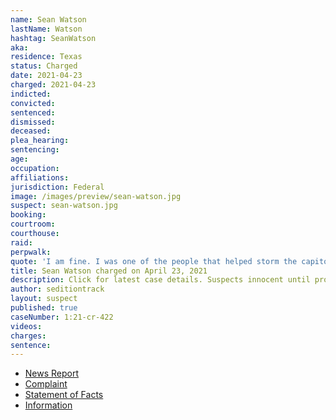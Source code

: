 ```yaml
---
name: Sean Watson
lastName: Watson
hashtag: SeanWatson
aka:
residence: Texas
status: Charged
date: 2021-04-23
charged: 2021-04-23
indicted:
convicted:
sentenced:
dismissed:
deceased:
plea_hearing:
sentencing:
age:
occupation:
affiliations:
jurisdiction: Federal
image: /images/preview/sean-watson.jpg
suspect: sean-watson.jpg
booking:
courtroom:
courthouse:
raid:
perpwalk:
quote: 'I am fine. I was one of the people that helped storm the capitol building and smash out the windows. We made history today. Proudest day of my life!'
title: Sean Watson charged on April 23, 2021
description: Click for latest case details. Suspects innocent until proven guilty.
author: seditiontrack
layout: suspect
published: true
caseNumber: 1:21-cr-422
videos:
charges:
sentence:
---
```

- [News Report](https://www.kwtx.com/2021/04/30/alpine-man-involved-in-january-capitol-riots-now-facing-charges/)
- [Complaint](https://www.justice.gov/usao-dc/case-multi-defendant/file/1390656/download)
- [Statement of Facts](https://www.justice.gov/usao-dc/case-multi-defendant/file/1390661/download)
- [Information](https://www.justice.gov/usao-dc/case-multi-defendant/file/1461566/download)
